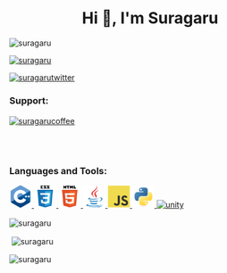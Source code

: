 <h1 align="center">Hi 👋, I'm Suragaru</h1>
<!---<h3 align="center">developer</h3>--->

<p align="left"> <img src="https://komarev.com/ghpvc/?username=suragaru&label=Profile%20views&color=0e75b6&style=flat" alt="suragaru" /> </p>

<p align="left"> <a href="https://github.com/ryo-ma/github-profile-trophy"><img src="https://github-profile-trophy.vercel.app/?username=suragaru" alt="suragaru" /></a> </p>

<p align="left"> <a href="https://twitter.com/suragarutwitter" target="blank"><img src="https://img.shields.io/twitter/follow/suragarutwitter?logo=twitter&style=for-the-badge" alt="suragarutwitter" /></a> </p>

<h3 align="left">Support:</h3>
<p><a href="https://ko-fi.com/suragarucoffee"> <img align="center" src="https://cdn.ko-fi.com/cdn/kofi3.png?v=3" height="50" width="210" alt="suragarucoffee" /></a></p><br><br>

<h3 align="left">Languages and Tools:</h3>
<p align="left"> <a href="https://www.w3schools.com/cpp/" target="_blank" rel="noreferrer"> <img src="https://raw.githubusercontent.com/devicons/devicon/master/icons/cplusplus/cplusplus-original.svg" alt="cplusplus" width="40" height="40"/> </a> <a href="https://www.w3schools.com/css/" target="_blank" rel="noreferrer"> <img src="https://raw.githubusercontent.com/devicons/devicon/master/icons/css3/css3-original-wordmark.svg" alt="css3" width="40" height="40"/> </a> <a href="https://www.w3.org/html/" target="_blank" rel="noreferrer"> <img src="https://raw.githubusercontent.com/devicons/devicon/master/icons/html5/html5-original-wordmark.svg" alt="html5" width="40" height="40"/> </a> <a href="https://www.java.com" target="_blank" rel="noreferrer"> <img src="https://raw.githubusercontent.com/devicons/devicon/master/icons/java/java-original.svg" alt="java" width="40" height="40"/> </a> <a href="https://developer.mozilla.org/en-US/docs/Web/JavaScript" target="_blank" rel="noreferrer"> <img src="https://raw.githubusercontent.com/devicons/devicon/master/icons/javascript/javascript-original.svg" alt="javascript" width="40" height="40"/> </a> <a href="https://www.python.org" target="_blank" rel="noreferrer"> <img src="https://raw.githubusercontent.com/devicons/devicon/master/icons/python/python-original.svg" alt="python" width="40" height="40"/> </a> <a href="https://unity.com/" target="_blank" rel="noreferrer"> <img src="https://www.vectorlogo.zone/logos/unity3d/unity3d-icon.svg" alt="unity" width="40" height="40"/> </a> </p>

<p><img align="center" src="https://github-readme-stats.vercel.app/api/top-langs?username=suragaru&show_icons=true&locale=en&layout=compact" alt="suragaru" /></p>

<p>&nbsp;<img align="center" src="https://github-readme-stats.vercel.app/api?username=suragaru&show_icons=true&locale=en" alt="suragaru" /></p>

<p><img align="center" src="https://github-readme-streak-stats.herokuapp.com/?user=suragaru&" alt="suragaru" /></p>
